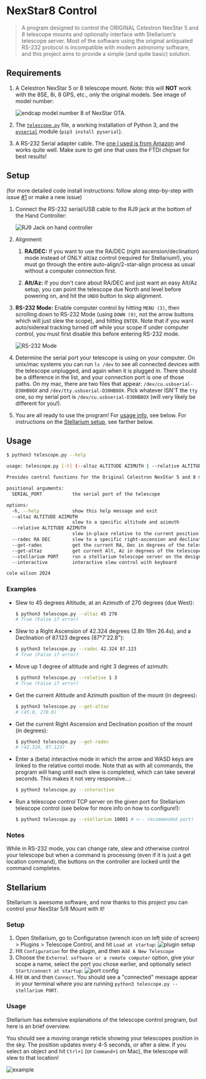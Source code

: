 # NexStar8 Control
> A program designed to control the ORIGINAL Celestron NexStar 5 and 8 telescope mounts and optionally interface with Stellarium's telescope server. Most of the software using the original antiquated RS-232 protocol is incompatible with modern astronomy software, and this project aims to provide a simple (and quite basic) solution.

## Requirements
1. A Celestron NexStar 5 or 8 telescope mount. Note: this will **NOT** work with the 8SE, 8i, 8 GPS, etc., only the original models. See image of model number:

   ![endcap model number 8 of NexStar OTA](./photos/model.jpeg).
3. The [`telescope.py`](./telescope.py) file, a working installation of Python 3, and the [`pyserial`](https://pyserial.readthedocs.io/en/latest/pyserial.html) module (`pip3 install pyserial`).
4. A RS-232 Serial adapter cable. The [one I used is from Amazon](https://www.amazon.com/gp/product/B08KRSKD2C/) and works quite well. Make sure to get one that uses the FTDI chipset for best results!

## Setup
(for more detailed code install instructions: follow along step-by-step with issue [#1](https://github.com/cole-wilson/nexstar8/issues/1) or make a new issue)

1. Connect the RS-232 serial/USB cable to the RJ9 jack at the bottom of the Hand Controller:

   ![RJ9 Jack on hand controller](./photos/rs232port.jpeg)
3. Alignment:

    1. **RA/DEC:** If you want to use the RA/DEC (right ascension/declination) mode instead of ONLY alt/az control (required for Stellarium!), you must go through the entire auto-align/2-star-align process as usual without a computer connection first.
        
    2. **Alt/Az:** If you don't care about RA/DEC and just want an easy Alt/Az setup, you can point the telescope due North and level before powering on, and hit the `UNDO` button to skip alignment.
5. **RS-232 Mode:** Enable computer control by hitting `MENU (3)`, then scrolling down to RS-232 Mode (using `DOWN (9)`, not the arrow buttons which will just slew the scope), and hitting `ENTER`. Note that if you want auto/sidereal tracking turned off while your scope if under computer control, you must first disable this before entering RS-232 mode.

   ![RS-232 Mode](./photos/mode.jpeg)
7. Determine the serial port your telescope is using on your computer. On unix/mac systems you can run `ls /dev` to see all connected devices with the telescope unplugged, and again when it is plugged in. There should be a difference in the list, and your connection port is one of those paths. On my mac, there are two files that appear: `/dev/cu.usbserial-D30HB8OX` and `/dev/tty.usbserial-D30HB8OX`. Pick whatever ISN'T the `tty` one, so my serial port is `/dev/cu.usbserial-D30HB8OX` (will very likely be different for you!).
8. You are all ready to use the program! For [usage info](#Usage), see below. For instructions on the [Stellarium setup](#Stellarium), see farther below.

## Usage
```bash
$ python3 telescope.py --help

usage: telescope.py [-h] (--altaz ALTITUDE AZIMUTH | --relative ALTITUDE AZIMUTH | --radec RA DEC | --get-radec | --get-altaz | --stellarium PORT | --interactive) SERIAL_PORT

Provides control functions for the Original Celestron NexStar 5 and 8 models through the hand controller RS-232 port. All angles are in DEGREES!

positional arguments:
  SERIAL_PORT           the serial port of the telescope

options:
  -h, --help            show this help message and exit
  --altaz ALTITUDE AZIMUTH
                        slew to a specific altitude and azimuth
  --relative ALTITUDE AZIMUTH
                        slew in-place relative to the current position
  --radec RA DEC        slew to a specific right-ascension and declination
  --get-radec           get the current RA, Dec in degrees of the telescope
  --get-altaz           get current Alt, Az in degrees of the telescope
  --stellarium PORT     run a stellarium telescope server on the designated port
  --interactive         interactive slew control with keyboard

cole wilson 2024
```

### Examples
- Slew to 45 degrees Altitude, at an Azimuth of 270 degrees (due West):
    ```bash
    $ python3 telescope.py --altaz 45 270
    # True (False if error)
    ```
- Slew to a Right Ascension of 42.324 degrees (2.8h 19m 26.4s), and a Declination of 87.123 degrees (87°7'22.8"):
    ```bash
    $ python3 telescope.py --radec 42.324 87.123
    # True (False if error)
    ```
- Move up 1 degree of altitude and right 3 degrees of azimuth:
    ```bash
    $ python3 telescope.py --relative 1 3
    # True (False if error)
    ```
- Get the current Altitude and Azimuth position of the mount (in degrees):
    ```bash
    $ python3 telescope.py --get-altaz
    # (45.0, 270.0)
    ```
- Get the current Right Ascension and Declination position of the mount (in degrees):
    ```bash
    $ python3 telescope.py --get-radec
    # (42.324, 87.123)
    ```
- Enter a (beta) interactive mode in which the arrow and WASD keys are linked to the relative contol mode. Note that as with all commands, the program will hang until each slew is completed, which can take several seconds. This makes it not very responsive...:
    ```bash
    $ python3 telescope.py --interactive
    ```
- Run a telescope control TCP server on the given port for Stellarium telescope control (see below for more info on how to configure!):
    ```bash
    $ python3 telescope.py --stellarium 10001 # <-- recommended port!
    ```

### Notes
While in RS-232 mode, you can change rate, slew and otherwise control your telescope but when a command is processing (even if it is just a get location command), the buttons on the controller are locked until the command completes.

## Stellarium
Stellarium is awesome software, and now thanks to this project you can control your NexStar 5/8 Mount with it!

### Setup
1. Open Stellarium, go to Configuration (wrench icon on left side of screen) > Plugins > Telescope Control, and hit `Load at startup`:
    ![plugin setup](./photos/plugin.png)
2. Hit `Configuration` for the plugin, and then `Add A New Telescope`
3. Choose the `External software or a remote computer` option, give your scope a name, select the port you chose earlier, and optionally select `Start/connect at startup`:
    ![port config](./photos/config.jpg)
4. Hit `OK` and then `Connect`. You should see a "connected" message appear in your terminal where you are running `python3 telescope.py --stellarium PORT`.

### Usage
Stellarium has extensive explanations of the telescope control program, but here is an brief overview.

You should see a moving orange reticle showing your telescopes position in the sky. The position updates every 4-5 seconds, or after a slew. If you select an object and hit `Ctrl+1` (or `Command+1` on Mac), the telescope will slew to that location!

![example](./photos/example.jpg)
